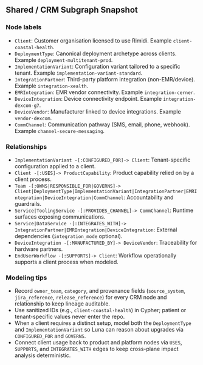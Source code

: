 ## Shared / CRM Subgraph Snapshot

### Node labels
- `Client`: Customer organisation licensed to use Rimidi. Example `client-coastal-health`.
- `DeploymentType`: Canonical deployment archetype across clients. Example `deployment-multitenant-prod`.
- `ImplementationVariant`: Configuration variant tailored to a specific tenant. Example `implementation-variant-standard`.
- `IntegrationPartner`: Third-party platform integration (non-EMR/device). Example `integration-xealth`.
- `EMRIntegration`: EMR vendor connectivity. Example `integration-cerner`.
- `DeviceIntegration`: Device connectivity endpoint. Example `integration-dexcom-g7`.
- `DeviceVendor`: Manufacturer linked to device integrations. Example `vendor-dexcom`.
- `CommChannel`: Communication pathway (SMS, email, phone, webhook). Example `channel-secure-messaging`.

### Relationships
- `ImplementationVariant -[:CONFIGURED_FOR]-> Client`: Tenant-specific configuration applied to a client.
- `Client -[:USES]-> ProductCapability`: Product capability relied on by a client process.
- `Team -[:OWNS|RESPONSIBLE_FOR|GOVERNS]-> Client|DeploymentType|ImplementationVariant|IntegrationPartner|EMRIntegration|DeviceIntegration|CommChannel`: Accountability and guardrails.
- `Service|ToolingService -[:PROVIDES_CHANNEL]-> CommChannel`: Runtime surfaces exposing communications.
- `Service|DataService -[:INTEGRATES_WITH]-> IntegrationPartner|EMRIntegration|DeviceIntegration`: External dependencies (`integration_mode` optional).
- `DeviceIntegration -[:MANUFACTURED_BY]-> DeviceVendor`: Traceability for hardware partners.
- `EndUserWorkflow -[:SUPPORTS]-> Client`: Workflow operationally supports a client process when modeled.

### Modeling tips
- Record `owner_team`, `category`, and provenance fields (`source_system`, `jira_reference`, `release_reference`) for every CRM node and relationship to keep lineage auditable.
- Use sanitized IDs (e.g., `client-coastal-health`) in Cypher; patient or tenant-specific values never enter the repo.
- When a client requires a distinct setup, model both the `DeploymentType` and `ImplementationVariant` so Luna can reason about upgrades via `CONFIGURED_FOR` and `GOVERNS`.
- Connect client usage back to product and platform nodes via `USES`, `SUPPORTS`, and `INTEGRATES_WITH` edges to keep cross-plane impact analysis deterministic.
